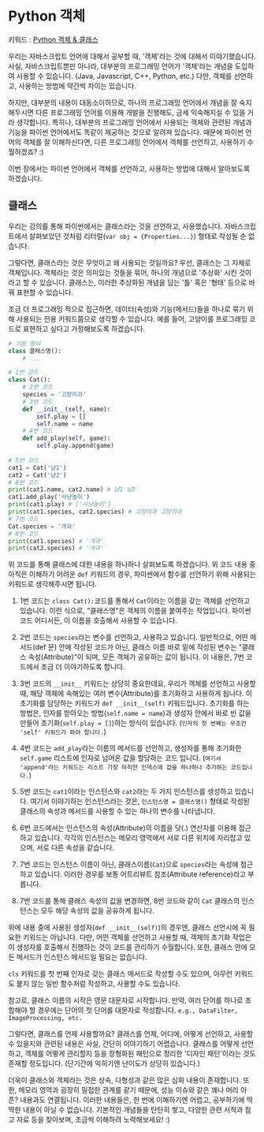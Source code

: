 # Python 객체
키워드 : [Python 객체 &amp; 클래스](https://docs.python.org/ko/3.7/tutorial/classes.html)

우리는 자바스크립트 언어에 대해서 공부할 때, '객체'라는 것에 대해서 이야기했습니다. 사실, 자바스크립트뿐만 아니라, 대부분의 프로그래밍 언어가 '객체'라는 개념을 도입하여 사용할 수 있습니다. (Java, Javascript, C++, Python, etc.) 다만, 객체를 선언하고, 사용하는 방법에 약간씩 차이는 있습니다. 

하지만, 대부분의 내용이 대동소이하므로, 하나의 프로그래밍 언어에서 개념을 잘 숙지해두시면 다른 프로그래밍 언어를 이용해 개발을 진행해도, 금세 익숙해지실 수 있을 거라 생각합니다. 특히나, 대부분의 프로그래밍 언어에서 사용되는 객체와 관련된 개념과 기능을 파이썬 언어에서도 똑같이 제공하는 것으로 알려져 있습니다. 때문에 파이썬 언어의 객체를 잘 이해하신다면, 다른 프로그래밍 언어에서 객체를 선언하고, 사용하기 수월하겠죠? :)

이번 장에서는 파이썬 언어에서 객체를 선언하고, 사용하는 방법에 대해서 알아보도록 하겠습니다. 

## 클래스
우리는 강의를 통해 파이썬에서는 클래스라는 것을 선언하고, 사용했습니다. 자바스크립트에서 살펴보았던 것처럼 리터럴(`var obj = {Properties...}`) 형태로 작성될 순 없습니다. 

그렇다면, 클래스라는 것은 무엇이고 왜 사용되는 것일까요? 우선, 클래스는 그 자체로 객체입니다. 객체라는 것은 의미있는 것들을 묶어, 하나의 개념으로 '추상화' 시킨 것이라고 할 수 있습니다. 클래스는, 이러한 추상화된 개념을 담는 '틀' 혹은 '형태' 등으로 바꿔 표현할 수 있습니다. 

조금 더 프로그래밍 적으로 접근하면, 데이터(속성)와 기능(메서드)들을 하나로 묶기 위해 사용되는 전용 키워드쯤으로 생각할 수 있습니다. 예를 들어, 고양이를 프로그래밍 코드로 표현하고 싶다고 가정해보도록 하겠습니다.
```python
# 기본 형식
class 클래스명():
    # ...

# 1번 코드
class Cat():
    # 2번 코드
    species = '고양이과'
    # 3번 코드
    def __init__(self, name):
        self.play = []
        self.name = name
    # 4번 코드
    def add_play(self, game):
        self.play.append(game)
    
# 5번 코드
cat1 = Cat('냥1')
cat2 = Cat('냥2')
# 6번 코드
print(cat1.name, cat2.name) # 냥1 냥2
cat1.add_play('사냥놀이')
print(cat1.play) # ['사냥놀이']
print(cat1.species, cat2.species) # 고양이과 고양이과
# 7번 코드
Cat.species = '개과'
# 8번 코드
print(cat1.species) # '개과'
print(cat2.species) # '개과'
```
위 코드를 통해 클래스에 대한 내용을 하나하나 살펴보도록 하겠습니다. 위 코드 내용 중 아직은 이해하기 어려운 `def` 키워드의 경우, 파이썬에서 함수를 선언하기 위해 사용되는 키워드로 생각해주시면 됩니다. 

1. 1번 코드는 `class Cat():`코드를 통해서 `Cat`이라는 이름을 갖는 객체를 선언하고 있습니다. 이런 식으로, "클래스명"은 객체의 이름을 붙여주는 작업입니다. 파이썬 코드 어디서든, 이 이름을 호출해서 사용할 수 있습니다.

2. 2번 코드는 `species`라는 변수를 선언하고, 사용하고 있습니다. 일반적으로, 어떤 메서드(def 문) 안에 작성된 코드가 아닌, 클래스 이름 바로 밑에 작성된 변수는 "클래스 속성(Attribute)"이 되며, 모든 객체가 공유하는 값이 됩니다. 이 내용은, 7번 코드에서 조금 더 이야기하도록 합니다.

3. 3번 코드의 `__init__` 키워드는 상당히 중요한데요, 우리가 객체를 선언하고 사용할 때, 해당 객체에 속해있는 여러 변수(Attribute)를 초기화하고 사용하게 됩니다. 이 초기화를 담당하는 키워드가 `def __init__(self)` 키워드입니다. 초기화를 하는 방법은, 인자를 받아오는 방법(`self.name = name`)과 생성자 안에서 바로 빈 값을 만들어 초기화(`self.play = []`)하는 방식이 있습니다. (`인자의 첫 번째는 무조건 'self' 키워드가 와야 합니다.`) 

4. 4번 코드는 `add_play`라는 이름의 메서드를 선언하고, 생성자를 통해 초기화한 `self.game` 리스트에 인자로 넘어온 값을 할당하는 코드 입니다. (`여기서 'append'라는 키워드는 리스트 가장 마직만 인덱스에 값을 하나하나 추가하는 코드입니다.`)

5. 5번 코드는 `cat1`이라는 인스턴스와 `cat2`라는 두 가지 인스턴스를 생성하고 있습니다. 여기서 이야기하는 인스턴스라는 것은, `인스턴스명 = 클래스명()` 형태로 작성된 클래스의 속성과 메서드를 사용할 수 있는 하나의 변수를 나타냅니다.

6. 6번 코드에서는 인스턴스의 속성(Attribute)의 이름을 닷(.) 연산자를 이용해 접근하고 있습니다. 각각의 인스턴스는 메모리 영역에서 서로 다른 위치에 자리잡고 있으며, 서로 다른 속성을 같습니다.

7. 7번 코드는 인스턴스 이름이 아닌, 클래스이름(`Cat`)으로 `species`라는 속성에 접근하고 있습니다. 이러한 경우를 보통 어트리뷰트 참조(Attribute reference)라고 부릅니다. 

8. 7번 코드를 통해 클래스 속성의 값을 변경하면, 8번 코드와 같이 `Cat` 클래스의 인스턴스는 모두 해당 속성의 값을 공유하게 됩니다.

위에 내용 중에 사용된 생성자(`def __init__(self)`)의 경우엔, 클래스 선언시에 꼭 필요한 키워드는 아닙니다. 다만, 어떤 객체를 선언하고 사용할 때, 객체의 초기화 작업은 이 생성자를 호출해서 진행하는 것이 코드를 관리하기 수월합니다. 또한, 클래스 안에 모든 메서드가 인스턴스 메서드일 필요는 없습니다.  

`cls` 키워드를 첫 번째 인자로 갖는 클래스 메서드로 작성할 수도 있으며, 아무런 키워드도 붙지 않는 일반 함수처럼 작성하고, 사용할 수도 있습니다.

참고로, 클래스 이름의 시작은 영문 대문자로 시작합니다. 만약, 여러 단어를 하나로 조합해야 할 경우에는 단어의 첫 단어를 대문자로 작성합니다. `e.g., DataFilter, ImageProcessing, etc.`

그렇다면, 클래스를 언제 사용할까요? 클래스를 언제, 어디에, 어떻게 선언하고, 사용할 수 있을지와 관련된 내용은 사실, 간단히 이야기하기 어렵습니다. 클래스를 어떻게 선언하고, 객체를 어떻게 관리할지 등을 정형화된 패턴으로 정리한 '디자인 패턴'이라는 것도 존재할 정도입니다. (단기간에 익히기엔 난이도가 상당히 있습니다.)

더욱이 클래스와 객체라는 것은 상속, 다형성과 같은 많은 심화 내용이 존재합니다. 또한, 메모리 영역과 굉장히 밀접한 관계를 같기 때문에, 성능 이슈와 같은 꽤나 머리 아픈? 내용과도 연결됩니다. 이러한 내용들은, 한 번에 이해하기엔 어렵고, 공부하기에 딱딱한 내용이 아닐 수 없습니다. 기본적인 개념들을 탄탄히 쌓고, 다양한 관련 서적과 참고 자료 등을 찾아보며, 조금씩 이해하려 노력해보세요! :) 